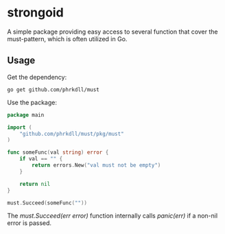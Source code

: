 # strongoid

A simple package providing easy access to several function that cover the must-pattern, which is often utilized in Go.

## Usage

Get the dependency:

```shell
go get github.com/phrkdll/must
```

Use the package:

```go
package main

import (
    "github.com/phrkdll/must/pkg/must"
)

func someFunc(val string) error {
    if val == "" {
        return errors.New("val must not be empty")
    }

    return nil
}

must.Succeed(someFunc(""))
```

The *must.Succeed(err error)* function internally calls *panic(err)* if a non-nil error is passed.
